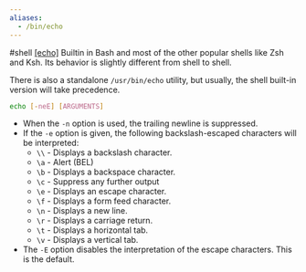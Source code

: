 ```yaml
---
aliases:
  - /bin/echo
---
```

#shell 
[[echo]](https://linuxize.com/post/echo-command-in-linux-with-examples/)
Builtin in Bash and most of the other popular shells like Zsh and Ksh. Its behavior is slightly different from shell to shell.

There is also a standalone `/usr/bin/echo` utility, but usually, the shell built-in version will take precedence.

```sh
echo [-neE] [ARGUMENTS]
```

- When the `-n` option is used, the trailing newline is suppressed.
- If the `-e` option is given, the following backslash-escaped characters will be interpreted:
    - `\\` - Displays a backslash character.
    - `\a` - Alert (BEL)
    - `\b` - Displays a backspace character.
    - `\c` - Suppress any further output
    - `\e` - Displays an escape character.
    - `\f` - Displays a form feed character.
    - `\n` - Displays a new line.
    - `\r` - Displays a carriage return.
    - `\t` - Displays a horizontal tab.
    - `\v` - Displays a vertical tab.
- The `-E` option disables the interpretation of the escape characters. This is the default.